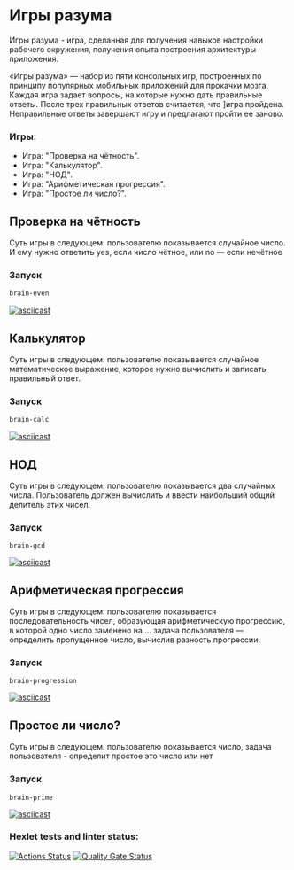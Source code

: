 

# Игры разума

Игры разума - игра, сделанная для получения навыков настройки рабочего окружения, получения опыта построения архитектуры приложения.

«Игры разума» — набор из пяти консольных игр, построенных по принципу популярных мобильных приложений для прокачки мозга. Каждая игра задает вопросы, на которые нужно дать правильные ответы. После трех правильных ответов считается, что ]игра пройдена. Неправильные ответы завершают игру и предлагают пройти ее заново.

### Игры:

- Игра: "Проверка на чётность".
- Игра: "Калькулятор".
- Игра: "НОД".
- Игра: "Арифметическая прогрессия".
- Игра: "Простое ли число?".

## Проверка на чётность

Суть игры в следующем: пользователю показывается случайное число. И ему нужно ответить yes, если число чётное, или no — если нечётное

### Запуск 

``` bash
brain-even
```

[![asciicast](https://asciinema.org/a/gE1BUEcWnPiuBkzVM0aUEv7AA.svg)](https://asciinema.org/a/gE1BUEcWnPiuBkzVM0aUEv7AA)

## Калькулятор

 Суть игры в следующем: пользователю показывается случайное математическое выражение, которое нужно вычислить и записать правильный ответ.

### Запуск 

``` bash
brain-calc
```

[![asciicast](https://asciinema.org/a/WRAOJaQsJjR9zOjYmg7nulRSb.svg)](https://asciinema.org/a/WRAOJaQsJjR9zOjYmg7nulRSb)

## НОД

Суть игры в следующем: пользователю показывается два случайных числа. Пользователь должен вычислить и ввести наибольший общий делитель этих чисел.

### Запуск

``` bush
brain-gcd
```

[![asciicast](https://asciinema.org/a/GdWsES2hL6RXZFtBfmzSH9zau.svg)](https://asciinema.org/a/GdWsES2hL6RXZFtBfmzSH9zau)

## Арифметическая прогрессия

Суть игры в следующем: пользователю показывается последовательность чисел, образующая арифметическую прогрессию, в которой одно число заменено на ... задача пользователя — определить пропущенное число, вычислив разность прогрессии.

### Запуск

``` bush
brain-progression
```

[![asciicast](https://asciinema.org/a/c7SKgA7OgmE37h0g7WN1O9MnI.svg)](https://asciinema.org/a/c7SKgA7OgmE37h0g7WN1O9MnI)

## Простое ли число?

Суть игры в следующем: пользователю показывается число, задача пользователя - определит простое это число или нет 

### Запуск

``` bush
brain-prime
```

[![asciicast](https://asciinema.org/a/jVt68bQARn9ynGR39djqqEKJr.svg)](https://asciinema.org/a/jVt68bQARn9ynGR39djqqEKJr)


### Hexlet tests and linter status:
[![Actions Status](https://github.com/zxcmeowzxc/frontend-project-44/actions/workflows/hexlet-check.yml/badge.svg)](https://github.com/zxcmeowzxc/frontend-project-44/actions)
[![Quality Gate Status](https://sonarcloud.io/api/project_badges/measure?project=zxcmeowzxc_frontend-project-44&metric=alert_status)](https://sonarcloud.io/dashboard?id=zxcmeowzxc_frontend-project-44)